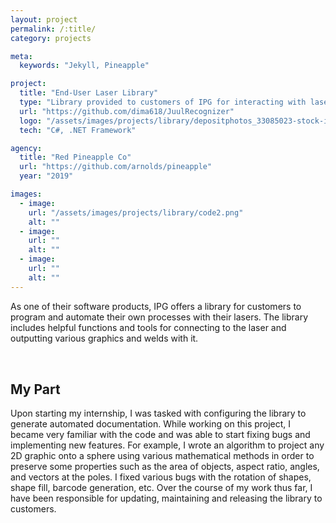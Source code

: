 ```yaml
---
layout: project
permalink: /:title/
category: projects

meta:
  keywords: "Jekyll, Pineapple"

project:
  title: "End-User Laser Library"
  type: "Library provided to customers of IPG for interacting with laser."
  url: "https://github.com/dima618/JuulRecognizer"
  logo: "/assets/images/projects/library/depositphotos_33085023-stock-illustration-vector-code-editor-icon.jpg"
  tech: "C#, .NET Framework"

agency:
  title: "Red Pineapple Co"
  url: "https://github.com/arnolds/pineapple"
  year: "2019"

images:
  - image:
    url: "/assets/images/projects/library/code2.png"
    alt: ""
  - image:
    url: ""
    alt: ""
  - image:
    url: ""
    alt: ""
---
```

<p style="padding: 0 0 2rem;">As one of their software products, IPG offers a library for customers to program and automate their own processes with their lasers. The library includes helpful functions and tools for connecting to the laser and outputting various graphics and welds with it.</p>
<h2>My Part</h2>
<p style="padding: 0 0 2rem;">Upon starting my internship, I was tasked with configuring the library to generate automated documentation. While working on this project, I became very familiar with the code and was able to start fixing bugs and implementing new features. For example, I wrote an algorithm to project any 2D graphic onto a sphere using various mathematical methods in order to preserve some properties such as the area of objects, aspect ratio, angles, and vectors at the poles. I fixed various bugs with the rotation of shapes, shape fill, barcode generation, etc. Over the course of my work thus far, I have been responsible for updating, maintaining and releasing the library to customers.</p>
